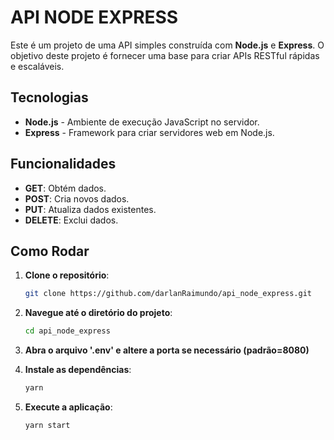 # API NODE EXPRESS

Este é um projeto de uma API simples construída com **Node.js** e **Express**. O objetivo deste projeto é fornecer uma base para criar APIs RESTful rápidas e escaláveis.

## Tecnologias

- **Node.js** - Ambiente de execução JavaScript no servidor.
- **Express** - Framework para criar servidores web em Node.js.

## Funcionalidades

- **GET**: Obtém dados.
- **POST**: Cria novos dados.
- **PUT**: Atualiza dados existentes.
- **DELETE**: Exclui dados.

## Como Rodar

1. **Clone o repositório**:

   ```bash
   git clone https://github.com/darlanRaimundo/api_node_express.git

2. **Navegue até o diretório do projeto**:
   
   ```bash
   cd api_node_express

3. **Abra o arquivo '.env' e altere a porta se necessário (padrão=8080)**

4. **Instale as dependências**:

   ```bash
   yarn

5. **Execute a aplicação**:
   
   ```bash
   yarn start
